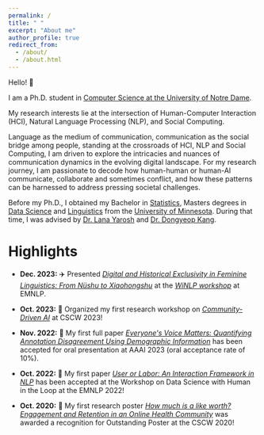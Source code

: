 ```yaml
---
permalink: /
title: " "
excerpt: "About me"
author_profile: true
redirect_from: 
  - /about/
  - /about.html
---
```



Hello! 👋<br/>

I am a Ph.D. student in [Computer Science at the University of Notre Dame](https://cse.nd.edu/).<br/>

My research interests lie at the intersection of Human-Computer Interaction (HCI), Natural Language Processing (NLP), and Social Computing.

Language as the medium of communication, communication as the social bridge among people, standing at the crossroads of HCI, NLP and Social Computing, I am driven to explore the intricacies and nuances of communication dynamics in the evolving digital landscape. For my research journey, I am passionate to decode how human-human or human-AI communicate, collaborate and sometimes conflict, and how these patterns can be harnessed to address pressing societal challenges. 

Before my Ph.D., I obtained my Bachelor in [Statistics](https://cla.umn.edu/statistics), Masters degrees in [Data Science](https://cse.umn.edu/datascience) and [Linguistics](https://cla.umn.edu/linguistics) from the [University of Minnesota](https://twin-cities.umn.edu/). During that time, I was advised by [Dr. Lana Yarosh](https://lanayarosh.com/) and [Dr. Dongyeop Kang](https://dykang.github.io/).  



Highlights
======
* **Dec. 2023:** ✈️ Presented [*Digital and Historical Exclusivity in Feminine Linguistics: From Nüshu to Xiaohongshu*](https://ruyuanwan.github.io/files/WiNLP.pdf) at the [*WiNLP workshop*](https://www.winlp.org) at EMNLP.   

* **Oct. 2023:** 🌟 Organized my first research workshop on [*Community-Driven AI*](https://sites.google.com/nd.edu/community-ai-cscw-2023/home?authuser=0) at CSCW 2023!

* **Nov. 2022:** 🎉 My first full paper [*Everyone's Voice Matters: Quantifying Annotation Disagreement Using Demographic Information*](https://arxiv.org/pdf/2301.05036v1.pdf) has been accepted for oral presentation at AAAI 2023 (oral acceptance rate of 10%). <br/>

* **Oct. 2022:** 🎉 My first paper [*User or Labor: An Interaction Framework in NLP*](https://arxiv.org/abs/2211.01553) has been accepted at the Workshop on Data Science with Human in the Loop at the EMNLP 2022!<br/>


* **Oct. 2020:** 🥇 My first research poster [*How much is a like worth? Engagement and Retention in an Online Health Community*](https://dl.acm.org/doi/abs/10.1145/3406865.3418320) was awarded a recognition for Outstanding Poster at the CSCW 2020!  <br/>

